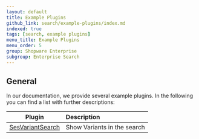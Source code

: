 ```yaml
---
layout: default
title: Example Plugins
github_link: search/example-plugins/index.md
indexed: true
tags: [search, example plugins]
menu_title: Example Plugins
menu_order: 5
group: Shopware Enterprise
subgroup: Enterprise Search
---
```


## General

In our documentation, we provide several example plugins. In the following you can find a list with further descriptions:
 
  Plugin                                                              | Description                                                                                  
  ------------------------------------------------------------------- |:-------------------------------------------------------------------------------------------- 
  [SesVariantSearch](/exampleplugins/SesVariantSearch.zip)            | Show Variants in the search
